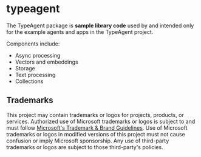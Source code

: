 # typeagent

The TypeAgent package is **sample library code** used by and intended only for the example agents and apps in the TypeAgent project.

Components include:

- Async processing
- Vectors and embeddings
- Storage
- Text processing
- Collections

## Trademarks

This project may contain trademarks or logos for projects, products, or services. Authorized use of Microsoft
trademarks or logos is subject to and must follow
[Microsoft's Trademark & Brand Guidelines](https://www.microsoft.com/en-us/legal/intellectualproperty/trademarks/usage/general).
Use of Microsoft trademarks or logos in modified versions of this project must not cause confusion or imply Microsoft sponsorship.
Any use of third-party trademarks or logos are subject to those third-party's policies.
